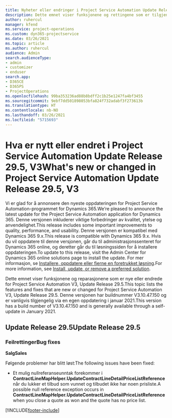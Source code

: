 ```yaml
---
title: Nyheter eller endringer i Project Service Automation Update Release 29.5, hurtigreparasjon, V3
description: Dette emnet viser funksjonene og rettingene som er tilgjengelig i Project Service Automation Update Release 29.5, hurtigreparasjon, V3.
author: ruhercul
manager: kfend
ms.service: project-operations
ms.custom: dyn365-projectservice
ms.date: 03/26/2021
ms.topic: article
ms.author: ruhercul
audience: Admin
search.audienceType:
- admin
- customizer
- enduser
search.app:
- D365CE
- D365PS
- ProjectOperations
ms.openlocfilehash: 99ba353236ad88b8bdff2c1b25e1247fa4bf3455
ms.sourcegitcommit: 9ebf7dd501898053bfa824f732adabf3f273613b
ms.translationtype: HT
ms.contentlocale: nb-NO
ms.lasthandoff: 03/26/2021
ms.locfileid: "5715693"
---
```

# <a name="whats-new-or-changed-in-project-service-automation-update-release-295-v3"></a><span data-ttu-id="191c0-103">Hva er nytt eller endret i Project Service Automation Update Release 29.5, V3</span><span class="sxs-lookup"><span data-stu-id="191c0-103">What's new or changed in Project Service Automation Update Release 29.5, V3</span></span>

<span data-ttu-id="191c0-104">Vi er glad for å annonsere den nyeste oppdateringen for Project Service Automation-programmet for Dynamics 365.</span><span class="sxs-lookup"><span data-stu-id="191c0-104">We’re pleased to announce the latest update for the Project Service Automation application for Dynamics 365.</span></span> <span data-ttu-id="191c0-105">Denne versjonen inkluderer viktige forbedringer av kvalitet, ytelse og anvendelighet.</span><span class="sxs-lookup"><span data-stu-id="191c0-105">This release includes some important improvements to quality, performance, and usability.</span></span> <span data-ttu-id="191c0-106">Denne versjonen er kompatibel med Dynamics 365 9.x.</span><span class="sxs-lookup"><span data-stu-id="191c0-106">This release is compatible with Dynamics 365 9.x.</span></span> <span data-ttu-id="191c0-107">Hvis du vil oppdatere til denne versjonen, går du til administrasjonssenteret for Dynamics 365 online, og deretter går du til løsningssiden for å installere oppdateringen.</span><span class="sxs-lookup"><span data-stu-id="191c0-107">To update to this release, visit the Admin Center for Dynamics 365 online solutions page to install the update.</span></span> <span data-ttu-id="191c0-108">For mer informasjon, se [Installere, oppdatere eller fjerne en foretrukket løsning](https://docs.microsoft.com/power-platform/admin/install-remove-preferred-solution).</span><span class="sxs-lookup"><span data-stu-id="191c0-108">For more information, see [Install, update, or remove a preferred solution](https://docs.microsoft.com/power-platform/admin/install-remove-preferred-solution).</span></span>

<span data-ttu-id="191c0-109">Dette emnet viser funksjonene og reparasjonene som er nye eller endrede for Project Service Automation V3, Update Release 29.5.</span><span class="sxs-lookup"><span data-stu-id="191c0-109">This topic lists the features and fixes that are new or changed for Project Service Automation V3, Update Release 29.5.</span></span> <span data-ttu-id="191c0-110">Denne versjonen har buildnummer V3.10.47.150 og er vanligvis tilgjengelig via en egen oppdatering i januar 2021.</span><span class="sxs-lookup"><span data-stu-id="191c0-110">This version has a build number of V3.10.47.150 and is generally available through a self-update in January 2021.</span></span>

## <a name="update-release-295"></a><span data-ttu-id="191c0-111">Update Release 29.5</span><span class="sxs-lookup"><span data-stu-id="191c0-111">Update Release 29.5</span></span>

### <a name="bug-fixes"></a><span data-ttu-id="191c0-112">Feilrettinger</span><span class="sxs-lookup"><span data-stu-id="191c0-112">Bug fixes</span></span>


<span data-ttu-id="191c0-113">**Salg**</span><span class="sxs-lookup"><span data-stu-id="191c0-113">**Sales**</span></span>

<span data-ttu-id="191c0-114">Følgende problemer har blitt løst:</span><span class="sxs-lookup"><span data-stu-id="191c0-114">The following issues have been fixed:</span></span>

- <span data-ttu-id="191c0-115">Et mulig nullreferanseunntak forekommer i **ContractLineMapHelper.UpdateContractLineDetailPriceListReference** når du lukker et tilbud som vunnet og tilbudet ikke har noen prisliste.</span><span class="sxs-lookup"><span data-stu-id="191c0-115">A possible null reference exception occurs in **ContractLineMapHelper.UpdateContractLineDetailPriceListReference** when you close a quote as won and the quote has no price list.</span></span>


[!INCLUDE[footer-include](../includes/footer-banner.md)]
